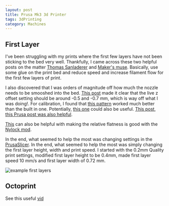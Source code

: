 ```yaml
---
layout: post
title: Prusa Mk3 3d Printer
tags: 3dPrinting
category: Machines
---
```


## First Layer ##
I've been struggling with my prints where the first few layers have not been sticking to the bed very well. Thankfully, I came across these two helpful posts on the matter [Thomas Sanladerer](https://www.youtube.com/watch?v=AaF28dnDgKA) and [Maker's muse](https://www.youtube.com/watch?v=ShFaJ027pFs). Basically, use some glue on the print bed and reduce speed and increase filament flow for the first few layers of print.

I also discovered that I was orders of magnitude off how much the nozzle needs to be smooshed into the bed. [This post](https://forum.prusaprinters.org/forum/original-prusa-i3-mk3s-mk3-assembly-and-first-prints-troubleshooting/life-adjust-z-my-way/) made it clear that the live z offset setting should be around -0.5 and -0.7 mm, which is way off what I was doing!. For calibration, I found that [this pattern](https://www.thingiverse.com/thing:3055929) worked much better than the built in one.  Potentially, [this one](https://www.youmagine.com/designs/bed-leveling-tramming-paralleling-test) could also be useful. [This post](https://projects.ttlexceeded.com/3dprinting_mk3_live_z_calibration.html#mk3-live-z-calibration-procedure), [this Prusa post was also helpful](https://help.prusa3d.com/en/article/first-layer-calibration_112364).

[This](https://pcboy.github.io/g81_relative/) can also be helpful with making the relative flatness is good with the [Nylock mod](https://www.reddit.com/r/prusa3d/comments/bp440f/full_guide_to_doing_nylock_mod_if_you_havent_you/).

In the end, what seemed to help the most was changing settings in the [PrusaSlicer](https://www.prusa3d.com/prusaslicer/). In the end, what seemed to help the most was simply changing the first layer height, width and print speed. I started with the 0.2mm Quality print settings, modified first layer height to be 0.4mm, made first layer speed 10 mm/s and first layer width of 0.72 mm.

![example first layers](https://forum.prusaprinters.org/wp-content/uploads/attachments/4570-22992-20170116-223130.jpg)

## Octoprint ##
See this useful [vid](https://www.youtube.com/watch?v=HBd0olxI-No)